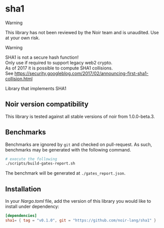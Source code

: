 # sha1

> [!WARNING]  
> This library has not been reviewed by the Noir team and is unaudited. Use at your own risk.

> [!WARNING]  
> SHA1 is not a secure hash function!  
> Only use if required to support legacy web2 crypto.  
> As of 2017 it is possible to compute SHA1 collisions.  
> See https://security.googleblog.com/2017/02/announcing-first-sha1-collision.html

Library that implements SHA1

## Noir version compatibility

This library is tested against all stable versions of noir from 1.0.0-beta.3.

## Benchmarks

Benchmarks are ignored by `git` and checked on pull-request. As such, benchmarks may be generated
with the following command.

```bash
# execute the following
./scripts/build-gates-report.sh
```

The benchmark will be generated at `./gates_report.json`.

## Installation

In your _Nargo.toml_ file, add the version of this library you would like to install under dependency:

```toml
[dependencies]
sha1= { tag = "v0.1.0", git = "https://github.com/noir-lang/sha1" }
```

